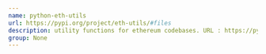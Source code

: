 ```yaml
---
name: python-eth-utils
url: https://pypi.org/project/eth-utils/#files
description: utility functions for ethereum codebases. URL : https://pypi.org/project/eth-utils/#files Groups : None
group: None
---
```

